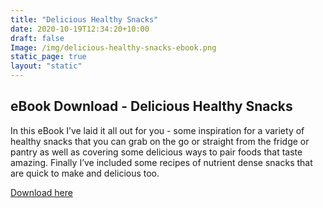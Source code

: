 ```yaml
---
title: "Delicious Healthy Snacks"
date: 2020-10-19T12:34:20+10:00
draft: false
Image: /img/delicious-healthy-snacks-ebook.png
static_page: true
layout: "static"
---
```


## eBook Download - Delicious Healthy Snacks

In this eBook I’ve laid it all out for you - some inspiration for a variety of healthy snacks that you can grab on the go or straight from the fridge or pantry as well as covering some delicious ways to pair foods that taste amazing. Finally I’ve included some recipes of nutrient dense snacks that are quick to make and delicious too. 

[Download here](/pdf/Delicious-Healthy-Snacks-Mar21.pdf)




